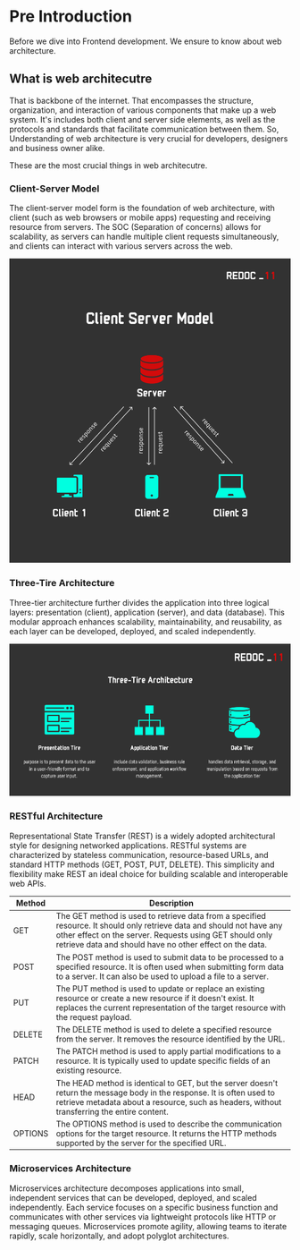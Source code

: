 # Pre Introduction

Before we dive into Frontend development. We ensure to know about web architecture. 


## What is web architecutre 

That is backbone of the internet. 
That encompasses the structure, organization, and interaction of various components that make up a web system.
It's includes both client and server side elements, as well as the protocols and standards that facilitate communication between them.
So, Understanding of web architecture is very crucial for developers, designers and business owner alike.

These are the most crucial things in web architecutre.

### Client-Server Model

The client-server model form is the foundation of web architecture, with client (such as web browsers or mobile apps) requesting and receiving resource from servers.
The SOC (Separation of concerns) allows for scalability, as servers can handle multiple client requests simultaneously, and clients can interact with various servers across the web.

![Client Server Model Image](/assets/client-server-architecture.png)

### Three-Tire Architecture 

Three-tier architecture further divides the application into three logical layers: presentation (client), application (server), and data (database).
This modular approach enhances scalability, maintainability, and reusability, as each layer can be developed, deployed, and scaled independently.

![Three-Tire Architecture](/assets/three-tire-architecture.png)

### RESTful Architecture

Representational State Transfer (REST) is a widely adopted architectural style for designing networked applications.
RESTful systems are characterized by stateless communication, resource-based URLs, and standard HTTP methods (GET, POST, PUT, DELETE).
This simplicity and flexibility make REST an ideal choice for building scalable and interoperable web APIs.

| Method | Description |
|--------|-------------|
| GET    | The GET method is used to retrieve data from a specified resource. It should only retrieve data and should not have any other effect on the server. Requests using GET should only retrieve data and should have no other effect on the data. |
| POST   | The POST method is used to submit data to be processed to a specified resource. It is often used when submitting form data to a server. It can also be used to upload a file to a server. |
| PUT    | The PUT method is used to update or replace an existing resource or create a new resource if it doesn't exist. It replaces the current representation of the target resource with the request payload. |
| DELETE | The DELETE method is used to delete a specified resource from the server. It removes the resource identified by the URL. |
| PATCH  | The PATCH method is used to apply partial modifications to a resource. It is typically used to update specific fields of an existing resource. |
| HEAD   | The HEAD method is identical to GET, but the server doesn't return the message body in the response. It is often used to retrieve metadata about a resource, such as headers, without transferring the entire content. |
| OPTIONS | The OPTIONS method is used to describe the communication options for the target resource. It returns the HTTP methods supported by the server for the specified URL. |

### Microservices Architecture

Microservices architecture decomposes applications into small, independent services that can be developed, deployed, and scaled independently.
Each service focuses on a specific business function and communicates with other services via lightweight protocols like HTTP or messaging queues.
Microservices promote agility, allowing teams to iterate rapidly, scale horizontally, and adopt polyglot architectures.

